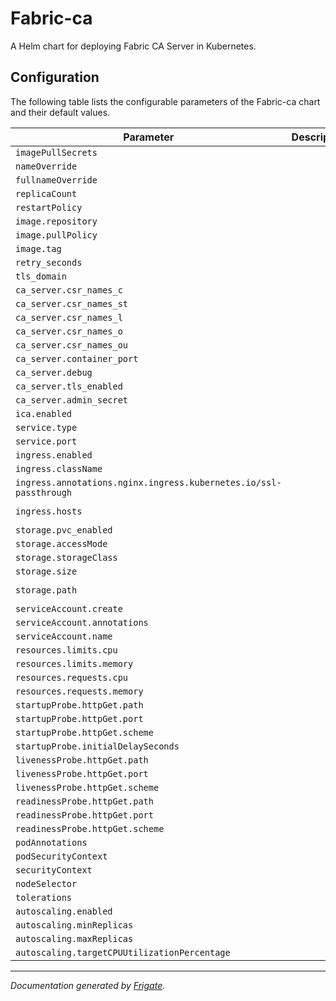 Fabric-ca
===========

A Helm chart for deploying Fabric CA Server in Kubernetes.


## Configuration

The following table lists the configurable parameters of the Fabric-ca chart and their default values.

| Parameter                | Description             | Default        |
| ------------------------ | ----------------------- | -------------- |
| `imagePullSecrets` |  | `[]` |
| `nameOverride` |  | `""` |
| `fullnameOverride` |  | `""` |
| `replicaCount` |  | `1` |
| `restartPolicy` |  | `"Always"` |
| `image.repository` |  | `"hyperledger/fabric-ca"` |
| `image.pullPolicy` |  | `"IfNotPresent"` |
| `image.tag` |  | `"1.5.0"` |
| `retry_seconds` |  | `60` |
| `tls_domain` |  | `"my-hlf-domain.com"` |
| `ca_server.csr_names_c` |  | `"IN"` |
| `ca_server.csr_names_st` |  | `"Maharashtra"` |
| `ca_server.csr_names_l` |  | `"Mumbai"` |
| `ca_server.csr_names_o` |  | `"Your Company Name"` |
| `ca_server.csr_names_ou` |  | `"Your Organization Unit"` |
| `ca_server.container_port` |  | `7051` |
| `ca_server.debug` |  | `true` |
| `ca_server.tls_enabled` |  | `true` |
| `ca_server.admin_secret` |  | `"rca-secret"` |
| `ica.enabled` |  | `false` |
| `service.type` |  | `"ClusterIP"` |
| `service.port` |  | `7051` |
| `ingress.enabled` |  | `true` |
| `ingress.className` |  | `"nginx"` |
| `ingress.annotations.nginx.ingress.kubernetes.io/ssl-passthrough` |  | `"true"` |
| `ingress.hosts` |  | `[{"paths": [{"path": "/", "pathType": "Prefix"}]}]` |
| `storage.pvc_enabled` |  | `true` |
| `storage.accessMode` |  | `"ReadWriteOnce"` |
| `storage.storageClass` |  | `"standard"` |
| `storage.size` |  | `"1G"` |
| `storage.path` |  | `"/tmp/hyperledger/fabric-ca/crypto"` |
| `serviceAccount.create` |  | `true` |
| `serviceAccount.annotations` |  | `{}` |
| `serviceAccount.name` |  | `""` |
| `resources.limits.cpu` |  | `"100m"` |
| `resources.limits.memory` |  | `"256Mi"` |
| `resources.requests.cpu` |  | `"100m"` |
| `resources.requests.memory` |  | `"128Mi"` |
| `startupProbe.httpGet.path` |  | `"/cainfo"` |
| `startupProbe.httpGet.port` |  | `"http"` |
| `startupProbe.httpGet.scheme` |  | `"HTTPS"` |
| `startupProbe.initialDelaySeconds` |  | `10` |
| `livenessProbe.httpGet.path` |  | `"/cainfo"` |
| `livenessProbe.httpGet.port` |  | `"http"` |
| `livenessProbe.httpGet.scheme` |  | `"HTTPS"` |
| `readinessProbe.httpGet.path` |  | `"/cainfo"` |
| `readinessProbe.httpGet.port` |  | `"http"` |
| `readinessProbe.httpGet.scheme` |  | `"HTTPS"` |
| `podAnnotations` |  | `{}` |
| `podSecurityContext` |  | `{}` |
| `securityContext` |  | `{}` |
| `nodeSelector` |  | `{}` |
| `tolerations` |  | `[]` |
| `autoscaling.enabled` |  | `false` |
| `autoscaling.minReplicas` |  | `1` |
| `autoscaling.maxReplicas` |  | `100` |
| `autoscaling.targetCPUUtilizationPercentage` |  | `80` |



---
_Documentation generated by [Frigate](https://frigate.readthedocs.io)._
